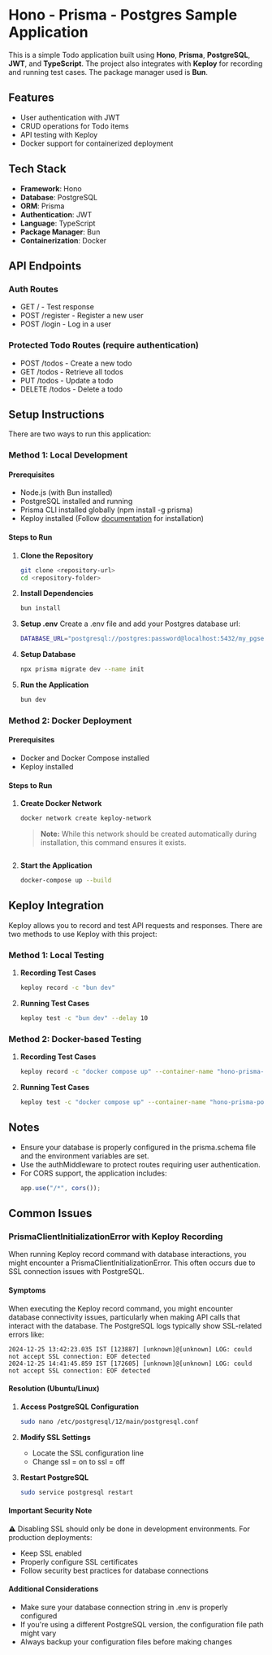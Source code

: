 # Hono - Prisma - Postgres Sample Application

This is a simple Todo application built using **Hono**, **Prisma**, **PostgreSQL**, **JWT**, and **TypeScript**. The project also integrates with **Keploy** for recording and running test cases. The package manager used is **Bun**.

## Features

- User authentication with JWT
- CRUD operations for Todo items
- API testing with Keploy
- Docker support for containerized deployment

## Tech Stack

- **Framework**: Hono
- **Database**: PostgreSQL
- **ORM**: Prisma
- **Authentication**: JWT
- **Language**: TypeScript
- **Package Manager**: Bun
- **Containerization**: Docker

## API Endpoints

### Auth Routes

- GET / - Test response
- POST /register - Register a new user
- POST /login - Log in a user

### Protected Todo Routes (require authentication)

- POST /todos - Create a new todo
- GET /todos - Retrieve all todos
- PUT /todos - Update a todo
- DELETE /todos - Delete a todo

## Setup Instructions

There are two ways to run this application:

### Method 1: Local Development

#### Prerequisites

- Node.js (with Bun installed)
- PostgreSQL installed and running
- Prisma CLI installed globally (npm install -g prisma)
- Keploy installed (Follow [documentation](https://keploy.io/docs/server/installation/) for installation)

#### Steps to Run

1. **Clone the Repository**

   ```bash
   git clone <repository-url>
   cd <repository-folder>
   ```

2. **Install Dependencies**

   ```bash
   bun install
   ```

3. **Setup .env**
   Create a .env file and add your Postgres database url:

   ```bash
   DATABASE_URL="postgresql://postgres:password@localhost:5432/my_pgserver?schema=public"
   ```

4. **Setup Database**

   ```bash
   npx prisma migrate dev --name init
   ```

5. **Run the Application**
   ```bash
   bun dev
   ```

### Method 2: Docker Deployment

#### Prerequisites

- Docker and Docker Compose installed
- Keploy installed

#### Steps to Run

1. **Create Docker Network**

   ```bash
   docker network create keploy-network
   ```

   > **Note:** While this network should be created automatically during installation, this command ensures it exists.

   ```

   ```

2. **Start the Application**
   ```bash
   docker-compose up --build
   ```

## Keploy Integration

Keploy allows you to record and test API requests and responses. There are two methods to use Keploy with this project:

### Method 1: Local Testing

1. **Recording Test Cases**

   ```bash
   keploy record -c "bun dev"
   ```

2. **Running Test Cases**
   ```bash
   keploy test -c "bun dev" --delay 10
   ```

### Method 2: Docker-based Testing

1. **Recording Test Cases**

   ```bash
   keploy record -c "docker compose up" --container-name "hono-prisma-postgres" -n "keploy-network"
   ```

2. **Running Test Cases**
   ```bash
   keploy test -c "docker compose up" --container-name "hono-prisma-postgres" -n "keploy-network"
   ```

## Notes

- Ensure your database is properly configured in the prisma.schema file and the environment variables are set.
- Use the authMiddleware to protect routes requiring user authentication.
- For CORS support, the application includes:
  ```typescript
  app.use("/*", cors());
  ```

## Common Issues

### PrismaClientInitializationError with Keploy Recording

When running Keploy record command with database interactions, you might encounter a PrismaClientInitializationError. This often occurs due to SSL connection issues with PostgreSQL.

#### Symptoms

When executing the Keploy record command, you might encounter database connectivity issues, particularly when making API calls that interact with the database. The PostgreSQL logs typically show SSL-related errors like:

```
2024-12-25 13:42:23.035 IST [123887] [unknown]@[unknown] LOG: could not accept SSL connection: EOF detected
2024-12-25 14:41:45.859 IST [172605] [unknown]@[unknown] LOG: could not accept SSL connection: EOF detected
```

#### Resolution (Ubuntu/Linux)

1. **Access PostgreSQL Configuration**

   ```bash
   sudo nano /etc/postgresql/12/main/postgresql.conf
   ```

2. **Modify SSL Settings**

   - Locate the SSL configuration line
   - Change ssl = on to ssl = off

3. **Restart PostgreSQL**
   ```bash
   sudo service postgresql restart
   ```

#### Important Security Note

⚠️ Disabling SSL should only be done in development environments. For production deployments:

- Keep SSL enabled
- Properly configure SSL certificates
- Follow security best practices for database connections

#### Additional Considerations

- Make sure your database connection string in .env is properly configured
- If you're using a different PostgreSQL version, the configuration file path might vary
- Always backup your configuration files before making changes

